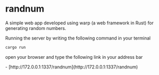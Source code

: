 # randnum
A simple web app developed using warp (a web framework in Rust) for generating random numbers.

Running the server by writing the following command in your terminal

```sh
cargo run
```
<p>open your browser and type the following link in your address bar</p>
- [http://172.0.0.1:1337/randnum](http://172.0.0.1:1337/randnum)
